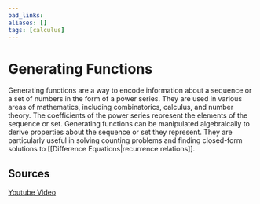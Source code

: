 ```yaml
---
bad_links: 
aliases: []
tags: [calculus]
---
```

# Generating Functions

Generating functions are a way to encode information about a sequence or a set of numbers in the form of a power series. They are used in various areas of mathematics, including combinatorics, calculus, and number theory. The coefficients of the power series represent the elements of the sequence or set. Generating functions can be manipulated algebraically to derive properties about the sequence or set they represent. They are particularly useful in solving counting problems and finding closed-form solutions to [[Difference Equations|recurrence relations]].

## Sources

[Youtube Video](https://youtu.be/dLiT9axMDrg)